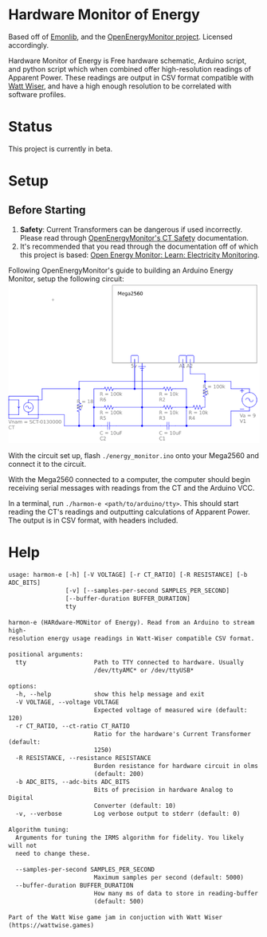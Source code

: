# Hardware Monitor of Energy
Based off of [Emonlib][emonlib], and the [OpenEnergyMonitor project][open-energy].
Licensed accordingly.

Hardware Monitor of Energy is Free hardware schematic, Arduino script,
and python script which when combined offer high-resolution readings of
Apparent Power. These readings are output in CSV format compatible with
[Watt Wiser][watt-wiser], and have a high enough resolution to be
correlated with software profiles.

# Status
This project is currently in beta.

# Setup
## Before Starting
1. **Safety**: Current Transformers can be dangerous if used incorrectly.
Please read through [OpenEnergyMonitor's CT Safety][open-energy-ct-safety]
documentation.
1. It's recommended that you read through the documentation
off of which this project is based: [Open Energy Monitor: Learn: Electricity Monitoring][open-energy-docs].


Following OpenEnergyMonitor's guide to building an Arduino Energy Monitor,
setup the following circuit:
![circuit diagram](schematic.png)

With the circuit set up, flash `./energy_monitor.ino` onto your Mega2560
and connect it to the circuit.

With the Mega2560 connected to a computer, the computer should begin
receiving serial messages with readings from the CT and the Arduino VCC.

In a terminal, run `./harmon-e <path/to/arduino/tty>`. This should start reading the
CT's readings and outputting calculations of Apparent Power.
The output is in CSV format, with headers included.

# Help
```
usage: harmon-e [-h] [-V VOLTAGE] [-r CT_RATIO] [-R RESISTANCE] [-b ADC_BITS]
                [-v] [--samples-per-second SAMPLES_PER_SECOND]
                [--buffer-duration BUFFER_DURATION]
                tty

harmon-e (HARdware-MONitor of Energy). Read from an Arduino to stream high-
resolution energy usage readings in Watt-Wiser compatible CSV format.

positional arguments:
  tty                   Path to TTY connected to hardware. Usually
                        /dev/ttyAMC* or /dev/ttyUSB*

options:
  -h, --help            show this help message and exit
  -V VOLTAGE, --voltage VOLTAGE
                        Expected voltage of measured wire (default: 120)
  -r CT_RATIO, --ct-ratio CT_RATIO
                        Ratio for the hardware's Current Transformer (default:
                        1250)
  -R RESISTANCE, --resistance RESISTANCE
                        Burden resistance for hardware circuit in olms
                        (default: 200)
  -b ADC_BITS, --adc-bits ADC_BITS
                        Bits of precision in hardware Analog to Digital
                        Converter (default: 10)
  -v, --verbose         Log verbose output to stderr (default: 0)

Algorithm tuning:
  Arguments for tuning the IRMS algorithm for fidelity. You likely will not
  need to change these.

  --samples-per-second SAMPLES_PER_SECOND
                        Maximum samples per second (default: 5000)
  --buffer-duration BUFFER_DURATION
                        How many ms of data to store in reading-buffer
                        (default: 500)

Part of the Watt Wise game jam in conjuction with Watt Wiser
(https://wattwise.games)
```

[emonlib]: https://github.com/openenergymonitor/EmonLib/tree/master
[open-energy]: https://openenergymonitor.org/
[open-energy-docs]: https://docs.openenergymonitor.org/electricity-monitoring/index.html
[open-energy-ct-safety]: https://docs.openenergymonitor.org/electricity-monitoring/ct-sensors/introduction.html#safety
[watt-wiser]: https://github.com/wattwisegames/watt-wiser
